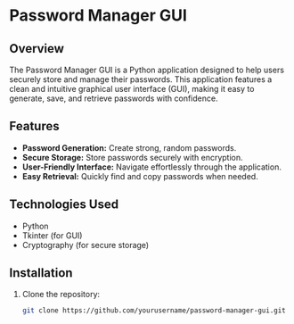 # Password Manager GUI

## Overview
The Password Manager GUI is a Python application designed to help users securely store and manage their passwords. This application features a clean and intuitive graphical user interface (GUI), making it easy to generate, save, and retrieve passwords with confidence.

## Features
- **Password Generation:** Create strong, random passwords.
- **Secure Storage:** Store passwords securely with encryption.
- **User-Friendly Interface:** Navigate effortlessly through the application.
- **Easy Retrieval:** Quickly find and copy passwords when needed.

## Technologies Used
- Python
- Tkinter (for GUI)
- Cryptography (for secure storage)

## Installation
1. Clone the repository:
   ```bash
   git clone https://github.com/yourusername/password-manager-gui.git
